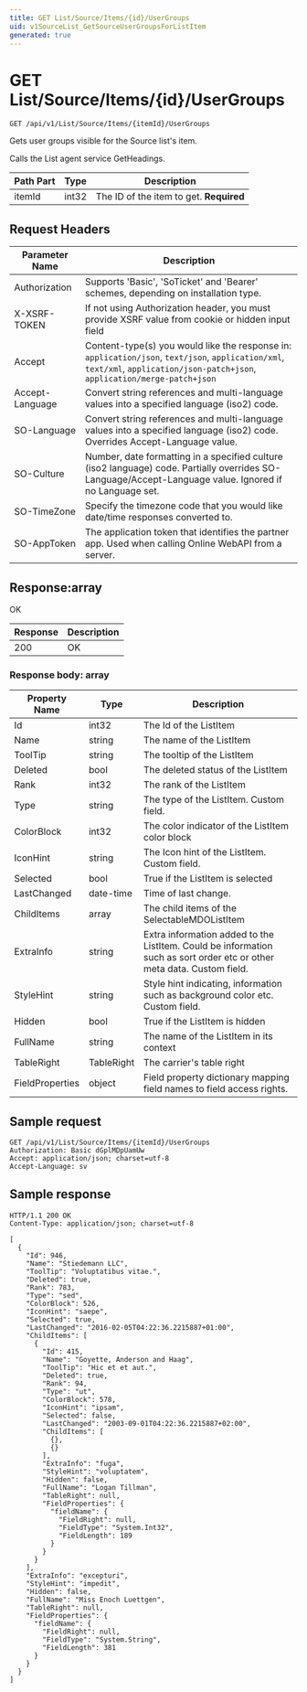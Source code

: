 ```yaml
---
title: GET List/Source/Items/{id}/UserGroups
uid: v1SourceList_GetSourceUserGroupsForListItem
generated: true
---
```


# GET List/Source/Items/{id}/UserGroups

```http
GET /api/v1/List/Source/Items/{itemId}/UserGroups
```

Gets user groups visible for the Source list's item.


Calls the List agent service GetHeadings.





| Path Part | Type | Description |
|-----------|------|-------------|
| itemId | int32 | The ID of the item to get. **Required** |



## Request Headers

| Parameter Name | Description |
|----------------|-------------|
| Authorization  | Supports 'Basic', 'SoTicket' and 'Bearer' schemes, depending on installation type. |
| X-XSRF-TOKEN   | If not using Authorization header, you must provide XSRF value from cookie or hidden input field |
| Accept         | Content-type(s) you would like the response in: `application/json`, `text/json`, `application/xml`, `text/xml`, `application/json-patch+json`, `application/merge-patch+json` |
| Accept-Language | Convert string references and multi-language values into a specified language (iso2) code. |
| SO-Language | Convert string references and multi-language values into a specified language (iso2) code. Overrides Accept-Language value. |
| SO-Culture | Number, date formatting in a specified culture (iso2 language) code. Partially overrides SO-Language/Accept-Language value. Ignored if no Language set. |
| SO-TimeZone | Specify the timezone code that you would like date/time responses converted to. |
| SO-AppToken | The application token that identifies the partner app. Used when calling Online WebAPI from a server. |


## Response:array

OK

| Response | Description |
|----------------|-------------|
| 200 | OK |

### Response body: array

| Property Name | Type |  Description |
|----------------|------|--------------|
| Id | int32 | The Id of the ListItem |
| Name | string | The name of the ListItem |
| ToolTip | string | The tooltip of the ListItem |
| Deleted | bool | The deleted status of the ListItem |
| Rank | int32 | The rank of the ListItem |
| Type | string | The type of the ListItem. Custom field. |
| ColorBlock | int32 | The color indicator of the ListItem color block |
| IconHint | string | The Icon hint of the ListItem. Custom field. |
| Selected | bool | True if the ListItem is selected |
| LastChanged | date-time | Time of last change. |
| ChildItems | array | The child items of the SelectableMDOListItem |
| ExtraInfo | string | Extra information added to the ListItem. Could be information such as sort order etc or other meta data. Custom field. |
| StyleHint | string | Style hint indicating, information such as background color etc. Custom field. |
| Hidden | bool | True if the ListItem is hidden |
| FullName | string | The name of the ListItem in its context |
| TableRight | TableRight | The carrier's table right |
| FieldProperties | object | Field property dictionary mapping field names to field access rights. |

## Sample request

```http!
GET /api/v1/List/Source/Items/{itemId}/UserGroups
Authorization: Basic dGplMDpUamUw
Accept: application/json; charset=utf-8
Accept-Language: sv
```

## Sample response

```http_
HTTP/1.1 200 OK
Content-Type: application/json; charset=utf-8

[
  {
    "Id": 946,
    "Name": "Stiedemann LLC",
    "ToolTip": "Voluptatibus vitae.",
    "Deleted": true,
    "Rank": 783,
    "Type": "sed",
    "ColorBlock": 526,
    "IconHint": "saepe",
    "Selected": true,
    "LastChanged": "2016-02-05T04:22:36.2215887+01:00",
    "ChildItems": [
      {
        "Id": 415,
        "Name": "Goyette, Anderson and Haag",
        "ToolTip": "Hic et et aut.",
        "Deleted": true,
        "Rank": 94,
        "Type": "ut",
        "ColorBlock": 578,
        "IconHint": "ipsam",
        "Selected": false,
        "LastChanged": "2003-09-01T04:22:36.2215887+02:00",
        "ChildItems": [
          {},
          {}
        ],
        "ExtraInfo": "fuga",
        "StyleHint": "voluptatem",
        "Hidden": false,
        "FullName": "Logan Tillman",
        "TableRight": null,
        "FieldProperties": {
          "fieldName": {
            "FieldRight": null,
            "FieldType": "System.Int32",
            "FieldLength": 189
          }
        }
      }
    ],
    "ExtraInfo": "excepturi",
    "StyleHint": "impedit",
    "Hidden": false,
    "FullName": "Miss Enoch Luettgen",
    "TableRight": null,
    "FieldProperties": {
      "fieldName": {
        "FieldRight": null,
        "FieldType": "System.String",
        "FieldLength": 381
      }
    }
  }
]
```